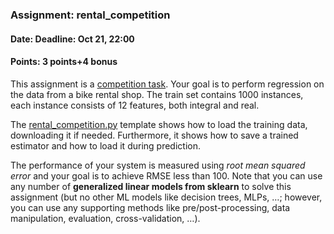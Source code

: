 ### Assignment: rental_competition
#### Date: Deadline: Oct 21, 22:00
#### Points: 3 points+4 bonus

This assignment is a [competition task](https://ufal.mff.cuni.cz/courses/npfl129/2425-winter#competitions).
Your goal is to perform regression on the data from a bike rental shop.
The train set contains 1000 instances, each instance consists of 12 features,
both integral and real.

The [rental_competition.py](https://github.com/ufal/npfl129/tree/past-2425/labs/02/rental_competition.py)
template shows how to load the training data, downloading it if needed.
Furthermore, it shows how to save a trained estimator and how to load it during
prediction.

The performance of your system is measured using _root mean squared error_
and your goal is to achieve RMSE less than 100. Note that you can use
any number of **generalized linear models from sklearn** to solve
this assignment (but no other ML models like decision trees, MLPs, …; however,
you can use any supporting methods like pre/post-processing, data manipulation,
evaluation, cross-validation, …).
